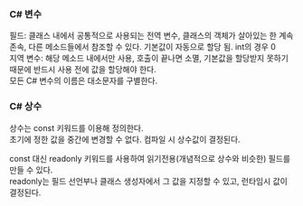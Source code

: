 ### C# 변수  
필드: 클래스 내에서 공통적으로 사용되는 전역 변수, 클래스의 객체가 살아있는 한 계속 존속, 다른 메소드들에서 참조할 수 있다. 기본값이 자동으로 할당 됨. int의 경우 0  
지역 변수: 해당 메소드 내에서만 사용, 호출이 끝나면 소멸, 기본값을 할당받지 못하기 때문에 반드시 사용 전에 값을 할당해야 한다.  
모든 C# 변수의 이름은 대소문자를 구별한다.  

### C# 상수  
상수는 const 키워드를 이용해 정의한다.  
초기에 정한 값을 중간에 변경할 수 없다.
컴파일 시 상수값이 결정된다.  

const 대신 readonly 키워드를 사용하여 읽기전용(개념적으로 상수와 비슷한) 필드를 만들 수 있다.  
readonly는 필드 선언부나 클래스 생성자에서 그 값을 지정할 수 있고, 런타임시 값이 결정된다.  
